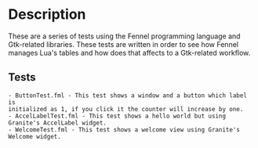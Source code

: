 # Description
These are a series of tests using the Fennel programming language and Gtk-related libraries.
These tests are written in order to see how Fennel manages Lua's tables and how does that affects to a Gtk-related workflow.

## Tests
    - ButtonTest.fml - This test shows a window and a button which label is 
    initialized as 1, if you click it the counter will increase by one.
    - AccelLabelTest.fml - This test shows a hello world but using Granite's AccelLabel widget.
    - WelcomeTest.fml - This test shows a welcome view using Granite's Welcome widget.
